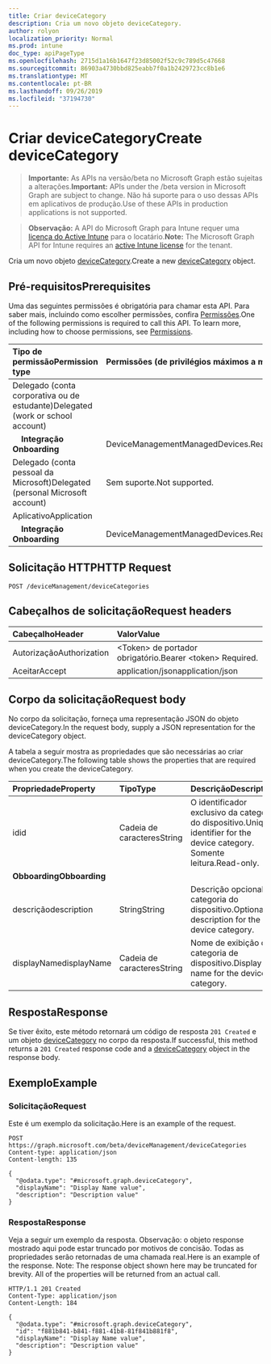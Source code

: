 ```yaml
---
title: Criar deviceCategory
description: Cria um novo objeto deviceCategory.
author: rolyon
localization_priority: Normal
ms.prod: intune
doc_type: apiPageType
ms.openlocfilehash: 2715d1a16b1647f23d85002f52c9c789d5c47668
ms.sourcegitcommit: 86903a4730bbd825eabb7f0a1b2429723cc8b1e6
ms.translationtype: MT
ms.contentlocale: pt-BR
ms.lasthandoff: 09/26/2019
ms.locfileid: "37194730"
---
```

# <a name="create-devicecategory"></a><span data-ttu-id="d31d9-103">Criar deviceCategory</span><span class="sxs-lookup"><span data-stu-id="d31d9-103">Create deviceCategory</span></span>

> <span data-ttu-id="d31d9-104">**Importante:** As APIs na versão/beta no Microsoft Graph estão sujeitas a alterações.</span><span class="sxs-lookup"><span data-stu-id="d31d9-104">**Important:** APIs under the /beta version in Microsoft Graph are subject to change.</span></span> <span data-ttu-id="d31d9-105">Não há suporte para o uso dessas APIs em aplicativos de produção.</span><span class="sxs-lookup"><span data-stu-id="d31d9-105">Use of these APIs in production applications is not supported.</span></span>

> <span data-ttu-id="d31d9-106">**Observação:** A API do Microsoft Graph para Intune requer uma [licença do Active Intune](https://go.microsoft.com/fwlink/?linkid=839381) para o locatário.</span><span class="sxs-lookup"><span data-stu-id="d31d9-106">**Note:** The Microsoft Graph API for Intune requires an [active Intune license](https://go.microsoft.com/fwlink/?linkid=839381) for the tenant.</span></span>

<span data-ttu-id="d31d9-107">Cria um novo objeto [deviceCategory](../resources/intune-shared-devicecategory.md).</span><span class="sxs-lookup"><span data-stu-id="d31d9-107">Create a new [deviceCategory](../resources/intune-shared-devicecategory.md) object.</span></span>

## <a name="prerequisites"></a><span data-ttu-id="d31d9-108">Pré-requisitos</span><span class="sxs-lookup"><span data-stu-id="d31d9-108">Prerequisites</span></span>

<span data-ttu-id="d31d9-p102">Uma das seguintes permissões é obrigatória para chamar esta API. Para saber mais, incluindo como escolher permissões, confira [Permissões](/graph/permissions-reference).</span><span class="sxs-lookup"><span data-stu-id="d31d9-p102">One of the following permissions is required to call this API. To learn more, including how to choose permissions, see [Permissions](/graph/permissions-reference).</span></span>

|<span data-ttu-id="d31d9-111">Tipo de permissão</span><span class="sxs-lookup"><span data-stu-id="d31d9-111">Permission type</span></span>|<span data-ttu-id="d31d9-112">Permissões (de privilégios máximos a mínimos)</span><span class="sxs-lookup"><span data-stu-id="d31d9-112">Permissions (from most to least privileged)</span></span>|
|:---|:---|
|<span data-ttu-id="d31d9-113">Delegado (conta corporativa ou de estudante)</span><span class="sxs-lookup"><span data-stu-id="d31d9-113">Delegated (work or school account)</span></span>||
| <span data-ttu-id="d31d9-114">&nbsp; &nbsp; **Integração**</span><span class="sxs-lookup"><span data-stu-id="d31d9-114">&nbsp; &nbsp; **Onboarding**</span></span> | <span data-ttu-id="d31d9-115">DeviceManagementManagedDevices.ReadWrite.All</span><span class="sxs-lookup"><span data-stu-id="d31d9-115">DeviceManagementManagedDevices.ReadWrite.All</span></span>|
|<span data-ttu-id="d31d9-116">Delegado (conta pessoal da Microsoft)</span><span class="sxs-lookup"><span data-stu-id="d31d9-116">Delegated (personal Microsoft account)</span></span>|<span data-ttu-id="d31d9-117">Sem suporte.</span><span class="sxs-lookup"><span data-stu-id="d31d9-117">Not supported.</span></span>|
|<span data-ttu-id="d31d9-118">Aplicativo</span><span class="sxs-lookup"><span data-stu-id="d31d9-118">Application</span></span>||
| <span data-ttu-id="d31d9-119">&nbsp; &nbsp; **Integração**</span><span class="sxs-lookup"><span data-stu-id="d31d9-119">&nbsp; &nbsp; **Onboarding**</span></span> | <span data-ttu-id="d31d9-120">DeviceManagementManagedDevices.ReadWrite.All</span><span class="sxs-lookup"><span data-stu-id="d31d9-120">DeviceManagementManagedDevices.ReadWrite.All</span></span>|

## <a name="http-request"></a><span data-ttu-id="d31d9-121">Solicitação HTTP</span><span class="sxs-lookup"><span data-stu-id="d31d9-121">HTTP Request</span></span>
<!-- {
  "blockType": "ignored"
}
-->
``` http
POST /deviceManagement/deviceCategories
```

## <a name="request-headers"></a><span data-ttu-id="d31d9-122">Cabeçalhos de solicitação</span><span class="sxs-lookup"><span data-stu-id="d31d9-122">Request headers</span></span>

|<span data-ttu-id="d31d9-123">Cabeçalho</span><span class="sxs-lookup"><span data-stu-id="d31d9-123">Header</span></span>|<span data-ttu-id="d31d9-124">Valor</span><span class="sxs-lookup"><span data-stu-id="d31d9-124">Value</span></span>|
|:---|:---|
|<span data-ttu-id="d31d9-125">Autorização</span><span class="sxs-lookup"><span data-stu-id="d31d9-125">Authorization</span></span>|<span data-ttu-id="d31d9-126">&lt;Token&gt; de portador obrigatório.</span><span class="sxs-lookup"><span data-stu-id="d31d9-126">Bearer &lt;token&gt; Required.</span></span>|
|<span data-ttu-id="d31d9-127">Aceitar</span><span class="sxs-lookup"><span data-stu-id="d31d9-127">Accept</span></span>|<span data-ttu-id="d31d9-128">application/json</span><span class="sxs-lookup"><span data-stu-id="d31d9-128">application/json</span></span>|

## <a name="request-body"></a><span data-ttu-id="d31d9-129">Corpo da solicitação</span><span class="sxs-lookup"><span data-stu-id="d31d9-129">Request body</span></span>

<span data-ttu-id="d31d9-130">No corpo da solicitação, forneça uma representação JSON do objeto deviceCategory.</span><span class="sxs-lookup"><span data-stu-id="d31d9-130">In the request body, supply a JSON representation for the deviceCategory object.</span></span>

<span data-ttu-id="d31d9-131">A tabela a seguir mostra as propriedades que são necessárias ao criar deviceCategory.</span><span class="sxs-lookup"><span data-stu-id="d31d9-131">The following table shows the properties that are required when you create the deviceCategory.</span></span>

|<span data-ttu-id="d31d9-132">Propriedade</span><span class="sxs-lookup"><span data-stu-id="d31d9-132">Property</span></span>|<span data-ttu-id="d31d9-133">Tipo</span><span class="sxs-lookup"><span data-stu-id="d31d9-133">Type</span></span>|<span data-ttu-id="d31d9-134">Descrição</span><span class="sxs-lookup"><span data-stu-id="d31d9-134">Description</span></span>|
|:---|:---|:---|
|<span data-ttu-id="d31d9-135">id</span><span class="sxs-lookup"><span data-stu-id="d31d9-135">id</span></span>|<span data-ttu-id="d31d9-136">Cadeia de caracteres</span><span class="sxs-lookup"><span data-stu-id="d31d9-136">String</span></span>|<span data-ttu-id="d31d9-137">O identificador exclusivo da categoria do dispositivo.</span><span class="sxs-lookup"><span data-stu-id="d31d9-137">Unique identifier for the device category.</span></span> <span data-ttu-id="d31d9-138">Somente leitura.</span><span class="sxs-lookup"><span data-stu-id="d31d9-138">Read-only.</span></span>|
|<span data-ttu-id="d31d9-139">**Obboarding**</span><span class="sxs-lookup"><span data-stu-id="d31d9-139">**Obboarding**</span></span>|
|<span data-ttu-id="d31d9-140">descrição</span><span class="sxs-lookup"><span data-stu-id="d31d9-140">description</span></span>|<span data-ttu-id="d31d9-141">String</span><span class="sxs-lookup"><span data-stu-id="d31d9-141">String</span></span>|<span data-ttu-id="d31d9-142">Descrição opcional da categoria do dispositivo.</span><span class="sxs-lookup"><span data-stu-id="d31d9-142">Optional description for the device category.</span></span>|
|<span data-ttu-id="d31d9-143">displayName</span><span class="sxs-lookup"><span data-stu-id="d31d9-143">displayName</span></span>|<span data-ttu-id="d31d9-144">Cadeia de caracteres</span><span class="sxs-lookup"><span data-stu-id="d31d9-144">String</span></span>|<span data-ttu-id="d31d9-145">Nome de exibição da categoria de dispositivo.</span><span class="sxs-lookup"><span data-stu-id="d31d9-145">Display name for the device category.</span></span>|

## <a name="response"></a><span data-ttu-id="d31d9-146">Resposta</span><span class="sxs-lookup"><span data-stu-id="d31d9-146">Response</span></span>

<span data-ttu-id="d31d9-147">Se tiver êxito, este método retornará um código de resposta `201 Created` e um objeto [deviceCategory](../resources/intune-shared-devicecategory.md) no corpo da resposta.</span><span class="sxs-lookup"><span data-stu-id="d31d9-147">If successful, this method returns a `201 Created` response code and a [deviceCategory](../resources/intune-shared-devicecategory.md) object in the response body.</span></span>

## <a name="example"></a><span data-ttu-id="d31d9-148">Exemplo</span><span class="sxs-lookup"><span data-stu-id="d31d9-148">Example</span></span>

### <a name="request"></a><span data-ttu-id="d31d9-149">Solicitação</span><span class="sxs-lookup"><span data-stu-id="d31d9-149">Request</span></span>

<span data-ttu-id="d31d9-150">Este é um exemplo da solicitação.</span><span class="sxs-lookup"><span data-stu-id="d31d9-150">Here is an example of the request.</span></span>

``` http
POST https://graph.microsoft.com/beta/deviceManagement/deviceCategories
Content-type: application/json
Content-length: 135

{
  "@odata.type": "#microsoft.graph.deviceCategory",
  "displayName": "Display Name value",
  "description": "Description value"
}
```

### <a name="response"></a><span data-ttu-id="d31d9-151">Resposta</span><span class="sxs-lookup"><span data-stu-id="d31d9-151">Response</span></span>

<span data-ttu-id="d31d9-p104">Veja a seguir um exemplo da resposta. Observação: o objeto response mostrado aqui pode estar truncado por motivos de concisão. Todas as propriedades serão retornadas de uma chamada real.</span><span class="sxs-lookup"><span data-stu-id="d31d9-p104">Here is an example of the response. Note: The response object shown here may be truncated for brevity. All of the properties will be returned from an actual call.</span></span>

``` http
HTTP/1.1 201 Created
Content-Type: application/json
Content-Length: 184

{
  "@odata.type": "#microsoft.graph.deviceCategory",
  "id": "f881b841-b841-f881-41b8-81f841b881f8",
  "displayName": "Display Name value",
  "description": "Description value"
}
```







